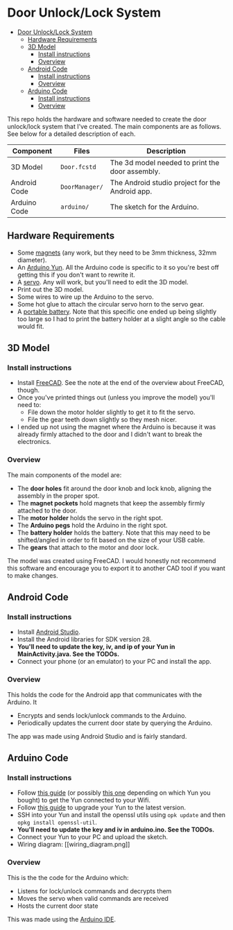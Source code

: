 # Door Unlock/Lock System

- [Door Unlock/Lock System](#door-unlock-lock-system)
  * [Hardware Requirements](#hardware-requirements)
  * [3D Model](#3d-model)
    + [Install instructions](#install-instructions)
    + [Overview](#overview)
  * [Android Code](#android-code)
    + [Install instructions](#install-instructions-1)
    + [Overview](#overview-1)
  * [Arduino Code](#arduino-code)
    + [Install instructions](#install-instructions-2)
    + [Overview](#overview-2)

This repo holds the hardware and software needed to create the door unlock/lock system that I've created. The main components are as follows. See below for a detailed description of each.

| Component    | Files           |  Description                                    |
|--------------|-----------------|-------------------------------------------------|
| 3D Model     | `Door.fcstd`    | The 3d model needed to print the door assembly. |
| Android Code |  `DoorManager/` | The Android studio project for the Android app. |
| Arduino Code | `arduino/`      | The sketch for the Arduino.                     |

## Hardware Requirements
 - Some [magnets](https://www.amazon.com/DIYMAG-Powerful-Neodymium-Permanent-Scientific/dp/B06XD2X45M) (any work, but they need to be 3mm thickness, 32mm diameter).
  - An [Arduino Yun](https://store.arduino.cc/usa/arduino-yun). All the Arduino code is specific to it so you're best off getting this if you don't want to rewrite it.
  - A [servo](https://www.adafruit.com/product/1404). Any will work, but you'll need to edit the 3D model.
  - Print out the 3D model.
  - Some wires to wire up the Arduino to the servo.
  - Some hot glue to attach the circular servo horn to the servo gear.
  - A [portable battery](https://www.amazon.com/Anker-PowerCore-Ultra-Compact-High-Speed-Technology/dp/B0194WDVHI). Note that this specific one ended up being slightly too large so I had to print the battery holder at a slight angle so the cable would fit.

## 3D Model
### Install instructions
  - Install [FreeCAD](https://www.freecadweb.org/). See the note at the end of the overview about FreeCAD, though.
  - Once you've printed things out (unless you improve the model) you'll need to:
    - File down the motor holder slightly to get it to fit the servo.
    - File the gear teeth down slightly so they mesh nicer.
  - I ended up not using the magnet where the Arduino is because it was already firmly attached to the door and I didn't want to break the electronics.
### Overview
The main components of the model are:
 - The **door holes** fit around the door knob and lock knob, aligning the assembly in the proper spot.
 - The **magnet pockets** hold magnets that keep the assembly firmly attached to the door.
 - The **motor holder** holds the servo in the right spot.
 - The **Arduino pegs** hold the Arduino in the right spot.
 - The **battery holder** holds the battery. Note that this may need to be shifted/angled in order to fit based on the size of your USB cable.
 - The **gears** that attach to the motor and door lock.
 
The model was created using FreeCAD. I would honestly not recommend this software and encourage you to export it to another CAD tool if you want to make changes.

## Android Code
### Install instructions
  - Install [Android Studio](https://developer.android.com/studio).
  - Install the Android libraries for SDK version 28.
  - **You'll need to update the key, iv, and ip of your Yun in MainActivity.java. See the TODOs.**
  - Connect your phone (or an emulator) to your PC and install the app.
### Overview
This holds the code for the Android app that communicates with the Arduino. It
  - Encrypts and sends lock/unlock commands to the Arduino.
  - Periodically updates the current door state by querying the Arduino.

The app was made using Android Studio and is fairly standard.

## Arduino Code
### Install instructions
  - Follow [this guide](https://www.arduino.cc/en/Guide/ArduinoYunLin#toc18) (or possibly [this one](https://www.arduino.cc/en/Guide/ArduinoYun#toc16) depending on which Yun you bought) to get the Yun connected to your Wifi.
  - Follow [this guide](https://www.arduino.cc/en/Tutorial/YunSysupgrade) to upgrade your Yun to the latest version.
  - SSH into your Yun and install the openssl utils using `opk update` and then `opkg install openssl-util`.
  - **You'll need to update the key and iv in arduino.ino. See the TODOs.**
  - Connect your Yun to your PC and upload the sketch.
  - Wiring diagram:
  [[wiring_diagram.png]]
### Overview
This is the the code for the Arduino which:
  - Listens for lock/unlock commands and decrypts them
  - Moves the servo when valid commands are received
  - Hosts the current door state

This was made using the [Arduino IDE](https://www.arduino.cc/en/Main/Software).
